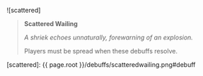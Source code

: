 ![scattered]

> **Scattered Wailing**
>
> *A shriek echoes unnaturally, forewarning of an explosion.*
>
> Players must be spread when these debuffs resolve.

[scattered]: {{ page.root }}/debuffs/scatteredwailing.png#debuff
